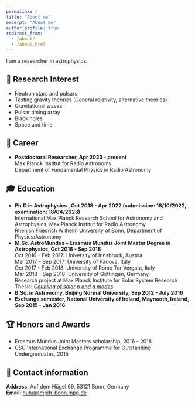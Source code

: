 ```yaml
---
permalink: /
title: "About me"
excerpt: "About me"
author_profile: true
redirect_from: 
  - /about/
  - /about.html
---
```

I am a researcher in astrophysics.

:dizzy: Research Interest
------
* Neutron stars and pulsars
* Testing gravity theories (General relativity, alternative theories)
* Gravitational waves
* Pulsar timing array
* Black holes
* Space and time

:telescope: Career
------
* **Postdoctoral Researcher, Apr 2023 - present** \
                         Max Planck Institut for Radio Astronomy\
                         Department of Fundamental Physics in Radio Astronomy

:mortar_board: Education
------
* **Ph.D in Astrophysics , Oct 2018 - Apr 2022 (submission: 18/10/2022, examination: 18/04/2023)** \
  International Max Planck Research School for Astronomy and Astrophysics, Max Planck Institut for Radio Astronomy\
  Rhenish Friedrich Wilhelm University of Bonn, Department of Physics/Astronomy
* **M.Sc. AstroMundus – Erasmus Mundus Joint Master Degree in Astrophysics, Oct 2016 - Sep 2018**\
  Oct 2016 - Feb 2017: University of Innsbruck, Austria\
  Mar 2017 - Sep 2017: University of Padova, Italy\
  Oct 2017 - Feb 2018: University of Rome Tor Vergata, Italy\
  Mar 2018 - Sep 2018: University of Göttingen, Germany\
  Research project at Max Planck Institute for Solar System Research\
  Thesis: *[Coupling of solar p and g modes](https://diglib.uibk.ac.at/ulbtirolhs/content/titleinfo/2833765)*
* **B.Sc. in Astronomy, Beijing Normal University, Sep 2012 - July 2016**
* **Exchange semester, National University of Ireland, Maynooth, Ireland, Sep 2015 - Jan 2016**

:trophy: Honors and Awards
------
* Erasmus Mundus Joint Masters scholarship, 2016 - 2018 
* CSC International Exchange Programme for Outstanding Undergraduates, 2015 

:round_pushpin: Contact information
------
**Address**: Auf dem Hügel 69, 53121 Bonn, Germany\
**Email**: huhu@mpifr-bonn.mpg.de
